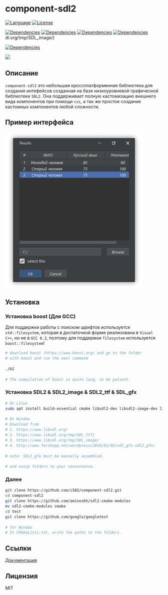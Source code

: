 # component-sdl2

[![Language](https://img.shields.io/badge/language-C++17-blue.svg)](https://isocpp.org/)
[![License](https://img.shields.io/badge/license-MIT-blue.svg)](https://mit-license.org/)

[![Dependencies](https://img.shields.io/badge/dependencies-SDL2-brightgreen.svg)](https://www.libsdl.org/)
[![Dependencies](https://img.shields.io/badge/dependencies-SDL2_ttf-brightgreen.svg)](https://www.libsdl.org/tmp/SDL_ttf/)
[![Dependencies](https://img.shields.io/badge/dependencies-SDL2_image-brightgreen.svg)](https://www.libsdl.org/tmp/SDL_image/)
[![Dependencies](https://img.shields.io/badge/dependencies-SDL2_gfx-brightgreen.svg)](http://www.ferzkopp.net/wordpress/2016/01/02/sdl_gfx-sdl2_gfx/)
dl.org/tmp/SDL_image/)

[![Dependencies](https://img.shields.io/badge/dependency_if_not_MSVC-boost-brightgreen.svg)](https://www.boost.org/)

[![](https://img.shields.io/badge/Conventional%20Commits-1.0.0-yellow.svg)](https://www.conventionalcommits.org)


## Описание

`component-sdl2` это небольшая кроссплатформенная библиотека для создания интефейсов созданная на базе низкоуровневой графической библиотеки `SDL2`. Она поддерживает полную кастомизацию внешнего вида компонентов при помощи `css`, а так же простое создание кастомных компонентов любой сложности. 


## Пример интерфейса

![example](docs/1.png)

## Установка

### Установка boost (Для GCC)

Для поддержки работы с поиском шрифтов используется `std::filesystem`, которая в достаточной форме реализована в `Visual C++`, но не в `GCC 8.2`, поэтому для поддержки `filesystem` используется `boost::filesystem`!

```bash
# download boost (https://www.boost.org) and go to the folder 
# with boost and run the next command

./b2

# The compilation of boost is quite long, so be patient.
```

### Установка SDL2 & SDL2_image & SDL2_ttf & SDL_gfx

```bash
# On Linux
sudo apt install build-essential cmake libsdl2-dev libsdl2-image-dev libsdl2-ttf-dev libsdl2-gfx-dev

# On Window
# Download from 
# 1. https://www.libsdl.org/
# 2. https://www.libsdl.org/tmp/SDL_ttf/
# 3. https://www.libsdl.org/tmp/SDL_image/
# 4. http://www.ferzkopp.net/wordpress/2016/01/02/sdl_gfx-sdl2_gfx/

# note: SDL2_gfx must be manually assembled.

# and unzip folders to your convenience.

```

### Далее

```bash
git clone https://github.com/i582/component-sdl2.git
cd component-sdl2
git clone https://github.com/aminosbh/sdl2-cmake-modules
mv sdl2-cmake-modules cmake
cd test
git clone https://github.com/google/googletest

# for Window
# In CMakeLists.txt, write the paths to the folders.
```



## Ссылки 
[Документация](https://i58215.gitbook.io/component-sdl2/)

## Лицензия

MIT
